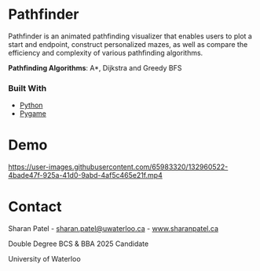 # Pathfinder

Pathfinder is an animated pathfinding visualizer that enables users to plot a start and endpoint, construct personalized mazes, as well as compare the efficiency and complexity of various pathfinding algorithms.

**Pathfinding Algorithms**: A*, Dijkstra and Greedy BFS

### Built With
- [Python](https://docs.python.org/3/)
- [Pygame](https://www.pygame.org/docs/)

# Demo

https://user-images.githubusercontent.com/65983320/132960522-4bade47f-925a-41d0-9abd-4af5c465e21f.mp4

# Contact
Sharan Patel - sharan.patel@uwaterloo.ca - www.sharanpatel.ca

Double Degree BCS & BBA 2025 Candidate

University of Waterloo
